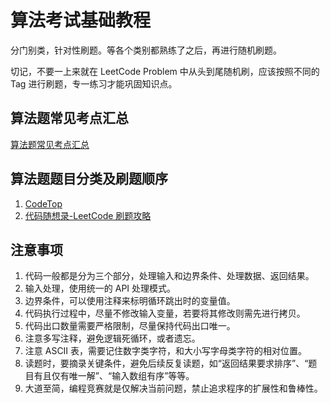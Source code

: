 # 算法考试基础教程


分门别类，针对性刷题。等各个类别都熟练了之后，再进行随机刷题。

切记，不要一上来就在 LeetCode Problem 中从头到尾随机刷，应该按照不同的 Tag 进行刷题，专一练习才能巩固知识点。

## 算法题常见考点汇总

[算法题常见考点汇总](learning/subjects/Computer/Data-Structures-and-Algorithm/算法题常见考点汇总.md)


## 算法题题目分类及刷题顺序

1. [CodeTop](https://codetop.cc/home)
2. [代码随想录-LeetCode 刷题攻略](https://github.com/youngyangyang04/leetcode-master/blob/master/README.md)

## 注意事项

1. 代码一般都是分为三个部分，处理输入和边界条件、处理数据、返回结果。
2. 输入处理，使用统一的 API 处理模式。
3. 边界条件，可以使用注释来标明循环跳出时的变量值。
4. 代码执行过程中，尽量不修改输入变量，若要将其修改则需先进行拷贝。
5. 代码出口数量需要严格限制，尽量保持代码出口唯一。
6. 注意多写注释，避免逻辑死循环，或者遗忘。
7. 注意 ASCII 表，需要记住数字类字符，和大小写字母类字符的相对位置。
8. 读题时，要摘录关键条件，避免后续反复读题，如“返回结果要求排序”、“题目有且仅有唯一解”、“输入数组有序”等等。
9. 大道至简，编程竞赛就是仅解决当前问题，禁止追求程序的扩展性和鲁棒性。
